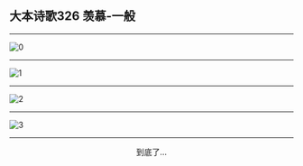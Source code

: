 
## 大本诗歌326 羡慕-一般
        
<div id="aplayer0"></div>

---

<img alt="0" data-original="/data/d0326/0.png">

---

<img alt="1" data-original="/data/d0326/1.png">

---

<img alt="2" data-original="/data/d0326/2.png">

---

<img alt="3" data-original="/data/d0326/3.png">

---

<p style="text-align: center">到底了...</p>

<script src="/js/dist-view.js"></script>

<script>
MAIN.id = 'd0326';
        
const ap0 = new APlayer({
    container: document.getElementById('aplayer0'),
    volume: 1,
    loop: 'none',
    preload: 'none',
    audio: [{
        name: '大本诗歌326.mp3',
        artist: '大本诗歌',
        url: 'https://res.wx.qq.com/voice/getvoice?mediaid=MzI0NTk3MDM5M18yMjQ3NDkxNTAx',
        cover: '/favicon'
    }]
});
</script>
